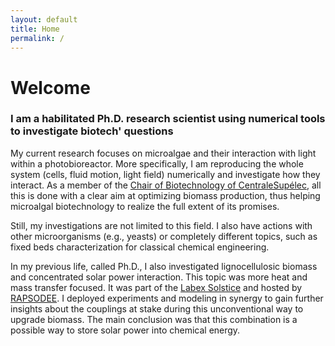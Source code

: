 ```yaml
---
layout: default
title: Home
permalink: /
---
```


# Welcome

### I am a habilitated Ph.D. research scientist using numerical tools to investigate biotech' questions

My current research focuses on microalgae and their interaction with light within a photobioreactor.
More specifically, I am reproducing the whole system (cells, fluid motion, light field) numerically
and investigate how they interact. As a member of the [Chair of Biotechnology of CentraleSupélec](http://www.chaire-biotechnologie.centralesupelec.fr/en), 
all this is done with a clear aim at optimizing biomass production, thus helping microalgal 
biotechnology to realize the full extent of its promises. 

Still, my investigations are not limited to this field. I also have actions with other microorganisms (e.g., yeasts) or 
completely different topics, such as fixed beds characterization for classical chemical engineering. 

In my previous life, called Ph.D., I also investigated lignocellulosic biomass and concentrated solar power interaction. 
This topic was more heat and mass transfer focused. It was part of the [Labex Solstice](https://www.labex-solstice.fr/en/) and hosted by [RAPSODEE](https://www.imt-mines-albi.fr/fr/rapsodee). 
I deployed experiments and modeling in synergy to
gain further insights about the couplings at stake during this unconventional way to upgrade biomass. The main conclusion
was that this combination is a possible way to store solar power into chemical energy.
